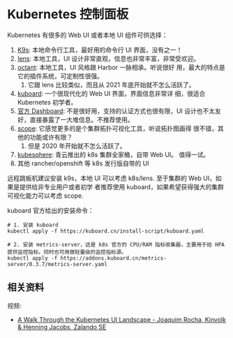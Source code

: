 # Kubernetes 控制面板

Kubernetes 有很多的 Web UI 或者本地 UI 组件可供选择：

1. [K9s](https://github.com/derailed/k9s): 本地命令行工具，最好用的命令行 UI 界面，没有之一！
2. [lens](https://github.com/lensapp/lens): 本地工具，UI 设计非常直观，信息也非常丰富，非常受欢迎。
3. [octant](https://github.com/vmware-tanzu/octant): 本地工具，UI 风格跟 Harbor 一脉相承。听说很好
   用，最大的特点是它的插件系统，可定制性很强。
   1. 它跟 lens 比较类似，而且从 2021 年底开始就不怎么活跃了。
4. [kuboard](https://github.com/eip-work/kuboard-press): 一个很现代化的 Web UI 界面，界面信息非常详
   细，很适合 Kubernetes 初学者。
5. [官方 Dashboard](https://github.com/kubernetes/dashboard): 不是很好用，支持的认证方式也很有限，UI
   设计也不太友好，直接暴露了一大堆信息。不推荐使用。
6. [scope](https://github.com/weaveworks/scope): 它感觉更多的是个集群拓扑可视化工具，听说拓扑图画得
   很不错，其他的功能或许有限？
   1. 但是 2020 年开始就不怎么活跃了。
7. [kubesphere](https://github.com/kubesphere/kubesphere): 青云推出的 k8s 集群全家桶，自带 Web UI。
   值得一试。
8. 其他 rancher/openshift 等 k8s 发行版自带的 UI

远程跳板机建议安装 k9s，本地 UI 可以考虑 k8s/lens. 至于集群的 Web UI，如果是提供给非专业用户或者初学
者推荐使用 kuboard，如果希望获得强大的集群可视化能力可以考虑 scope.

kuboard 官方给出的安装命令：

```shell
# 1. 安装 kuboard
kubectl apply -f https://kuboard.cn/install-script/kuboard.yaml

# 2. 安装 metrics-server，这是 k8s 官方的 CPU/RAM 指标收集器，主要用于给 HPA 提供监控指标。同时也可用做轻量级的监控指标源。
kubectl apply -f https://addons.kuboard.cn/metrics-server/0.3.7/metrics-server.yaml
```

## 相关资料

视频:

- [A Walk Through the Kubernetes UI Landscape - Joaquim Rocha, Kinvolk & Henning Jacobs, Zalando SE](https://www.youtube.com/watch?v=lsrB21rjSok&list=PLj6h78yzYM2Pn8RxfLh2qrXBDftr6Qjut&index=136)
